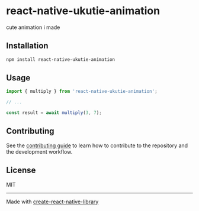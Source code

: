 # react-native-ukutie-animation

cute animation i made

## Installation

```sh
npm install react-native-ukutie-animation
```

## Usage

```js
import { multiply } from 'react-native-ukutie-animation';

// ...

const result = await multiply(3, 7);
```

## Contributing

See the [contributing guide](CONTRIBUTING.md) to learn how to contribute to the repository and the development workflow.

## License

MIT

---

Made with [create-react-native-library](https://github.com/callstack/react-native-builder-bob)
